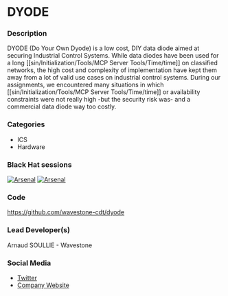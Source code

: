 # DYODE

### Description
DYODE (Do Your Own Dyode) is a low cost, DIY data diode aimed at securing Industrial Control Systems. While data diodes have been used for a long [[sin/Initialization/Tools/MCP Server Tools/Time/time]] on classified networks, the high cost and complexity of implementation have kept them away from a lot of valid use cases on industrial control systems. During our assignments, we encountered many situations in which [[sin/Initialization/Tools/MCP Server Tools/Time/time]] or availability constraints were not really high -but the security risk was- and a commercial data diode way too costly.

### Categories
* ICS
* Hardware

### Black Hat sessions

[![Arsenal](https://rawgit.com/toolswatch/badges/master/arsenal/usa/2017.svg)](http://www.toolswatch.org/2017/06/the-black-hat-arsenal-usa-2017-phenomenal-line-up-announced/)
[![Arsenal](https://rawgit.com/toolswatch/badges/master/arsenal/europe/2017.svg)](http://www.toolswatch.org/2017/09/black-hat-arsenal-europe-2017-lineup/)

### Code 
https://github.com/wavestone-cdt/dyode

### Lead Developer(s)
 Arnaud SOULLIE - Wavestone 

### Social Media 
* [Twitter](https://twitter.com/arnaudsoullie)
* [Company Website](http://www.wavestone.com/) 
